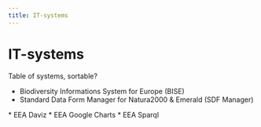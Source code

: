 ```yaml
---
title: IT-systems
---
```


# IT-systems

Table of systems, sortable?


* Biodiversity Informations System for Europe (BISE)
* Standard Data Form Manager for Natura2000 & Emerald (SDF Manager)

<div style="display:none" class="generated_start">generated items start</div>
* EEA Daviz
* EEA Google Charts
* EEA Sparql
<div style="display:none" class="generated_end">generated items end</div>